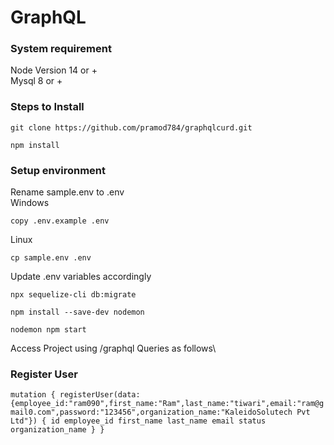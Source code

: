 # GraphQL

   ### System requirement ###
   Node Version 14 or +\
    Mysql 8 or +
   
   ### Steps to Install ###

```
git clone https://github.com/pramod784/graphqlcurd.git
```

```
npm install
```

### Setup environment ###
Rename sample.env to .env\
Windows
```
copy .env.example .env
```
Linux
```
cp sample.env .env
```
Update .env variables accordingly
```
npx sequelize-cli db:migrate
```
```
npm install --save-dev nodemon
```
```
nodemon npm start
```
Access Project using <URL>/graphql
Queries as follows\
### Register User ###
`
  mutation {
  registerUser(data: {employee_id:"ram090",first_name:"Ram",last_name:"tiwari",email:"ram@gmail0.com",password:"123456",organization_name:"KaleidoSolutech Pvt Ltd"}) {
    id
    employee_id
    first_name
    last_name
    email
    status
    organization_name
  }
}
`
